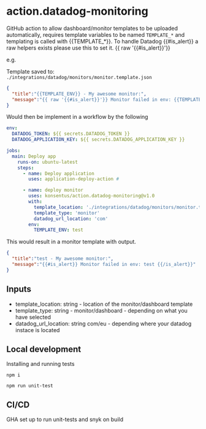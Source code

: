 # action.datadog-monitoring

GitHub action to allow dashboard/monitor templates to be uploaded automatically, requires template variables to be named `TEMPLATE_*` and templating is called with {{TEMPLATE_*}}.
To handle Datadog {{#is_alert}} a raw helpers exists please use this to set it. {{ raw '{{#is_alert}}'}}

e.g.

Template saved to: `./integrations/datadog/monitors/monitor.template.json`

```json
{
  "title":"{{TEMPLATE_ENV}} - My awesome monitor:",
  "message":"{{ raw '{{#is_alert}}'}} Monitor failed in env: {{TEMPLATE_ENV}} {{ raw '{{/is_alert}}'}}"
}
```

Would then be implement in a workflow by the following

```yaml
env:
  DATADOG_TOKEN: ${{ secrets.DATADOG_TOKEN }}
  DATADOG_APPLICATION_KEY: ${{ secrets.DATADOG_APPLICATION_KEY }}

jobs:
  main: Deploy app
    runs-on: ubuntu-latest
    steps:
      - name: Deploy application
        uses: application-deploy-action #

      - name: deploy monitor
        uses: konsentus/action.datadog-monitoring@v1.0
        with:
          template_location: './integrations/datadog/monitors/monitor.template.json'
          template_type: 'monitor'
          datadog_url_location: 'com'
        env:
          TEMPLATE_ENV: test
```

This would result in a monitor template with output.

```json
{
  "title":"test - My awesome monitor:",
  "message":"{{#is_alert}} Monitor failed in env: test {{/is_alert}}"
}
```

## Inputs

- template_location: string - location of the monitor/dashboard template
- template_type: string - monitor/dashboard - depending on what you have selected
- datadog_url_location: string com/eu - depending where your datadog instace is located

## Local development

Installing and running tests

`npm i`

`npm run unit-test`

## CI/CD

GHA set up to run unit-tests and snyk on build
